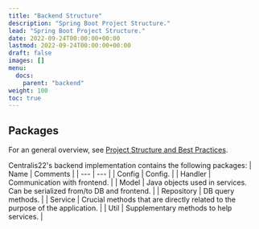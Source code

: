 ```yaml
---
title: "Backend Structure"
description: "Spring Boot Project Structure."
lead: "Spring Boot Project Structure."
date: 2022-09-24T00:00:00+00:00
lastmod: 2022-09-24T00:00:00+00:00
draft: false
images: []
menu:
  docs:
    parent: "backend"
weight: 100
toc: true
---
```


## Packages

For an general overview, see 
[Project Structure and Best Practices](https://medium.com/the-resonant-web/spring-boot-2-0-project-structure-and-best-practices-part-2-7137bdcba7d3).

Centralis22's backend implementation contains the following packages:
| Name | Comments |
| ---  | ---      |
| Config | Config. |
| Handler | Communication with frontend. |
| Model | Java objects used in services. Can be serialized from/to DB and frontend. |
| Repository | DB query methods. |
| Service | Crucial methods that are directly related to the purpose of the application. |
| Util | Supplementary methods to help services. |
